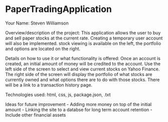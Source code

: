 # PaperTradingApplication
Your Name:
  Steven Williamson
  
Overview/description of the project:
    This application allows the user to buy and sell paper stocks at the current rate. Creating a temporary user account will also be implemented. stock viewing is available on the left, the portfolio and options are located on the right. 

Details on how to use it or what functionality is offered:
    Once an account is created, an initial amount of money will be credited to the account. Use the left side of the screen to select and view current stocks on Yahoo Finance. The right side of the screen will display the portfolio of what stocks are currently owned and what options there are to do with those stocks. There will be a link to a transaction history page. 

Technologies used:
  html, css, js, package.json, .txt


Ideas for future improvement
    - Adding more money on top of the initial amount
    - Linking the site to a databse for long term account retention
    - Include other financial assets
